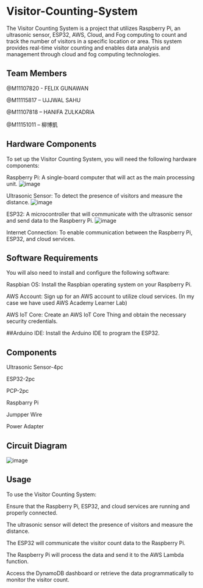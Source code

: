 # Visitor-Counting-System
The Visitor Counting System is a project that utilizes Raspberry Pi, an ultrasonic sensor, ESP32, AWS, Cloud, and Fog computing to count and track the number of visitors in a specific location or area. This system provides real-time visitor counting and enables data analysis and management through cloud and fog computing technologies.

## Team Members
@M11107820 - FELIX GUNAWAN​

@M11115817 – UJJWAL SAHU​

@M11107818 – HANIFA ZULKADRIA​

@M11151011 – 柳博凱

## Hardware Components
To set up the Visitor Counting System, you will need the following hardware components:

Raspberry Pi: A single-board computer that will act as the main processing unit.
![image](https://github.com/ujjwal-saahu/Visitor-Counting-System-/assets/106102738/6205559a-975e-41d4-a79b-3aebf232632e)


Ultrasonic Sensor: To detect the presence of visitors and measure the distance.
![image](https://github.com/ujjwal-saahu/Visitor-Counting-System-/assets/106102738/166ff912-5556-45fd-a3c7-9598b9421703)


ESP32: A microcontroller that will communicate with the ultrasonic sensor and send data to the Raspberry Pi.
![image](https://github.com/ujjwal-saahu/Visitor-Counting-System-/assets/106102738/35a46551-4042-42a1-ac2e-b1472016bc95)


Internet Connection: To enable communication between the Raspberry Pi, ESP32, and cloud services.

## Software Requirements
You will also need to install and configure the following software:

Raspbian OS: Install the Raspbian operating system on your Raspberry Pi.

AWS Account: Sign up for an AWS account to utilize cloud services. (In my case we have used AWS Academy Learner Lab)

AWS IoT Core: Create an AWS IoT Core Thing and obtain the necessary security credentials.

##Arduino IDE: Install the Arduino IDE to program the ESP32.

## Components

Ultrasonic Sensor-4pc

ESP32-2pc

PCP-2pc

Raspbarry Pi

Jumpper Wire

Power Adapter

## Circuit Diagram
![image](https://github.com/ujjwal-saahu/Visitor-Counting-System-/assets/106102738/c827a0dd-5df3-4198-9429-66158e5d94c0)


## Usage
To use the Visitor Counting System:

Ensure that the Raspberry Pi, ESP32, and cloud services are running and properly connected.

The ultrasonic sensor will detect the presence of visitors and measure the distance.

The ESP32 will communicate the visitor count data to the Raspberry Pi.

The Raspberry Pi will process the data and send it to the AWS Lambda function.

Access the DynamoDB dashboard or retrieve the data programmatically to monitor the visitor count.
